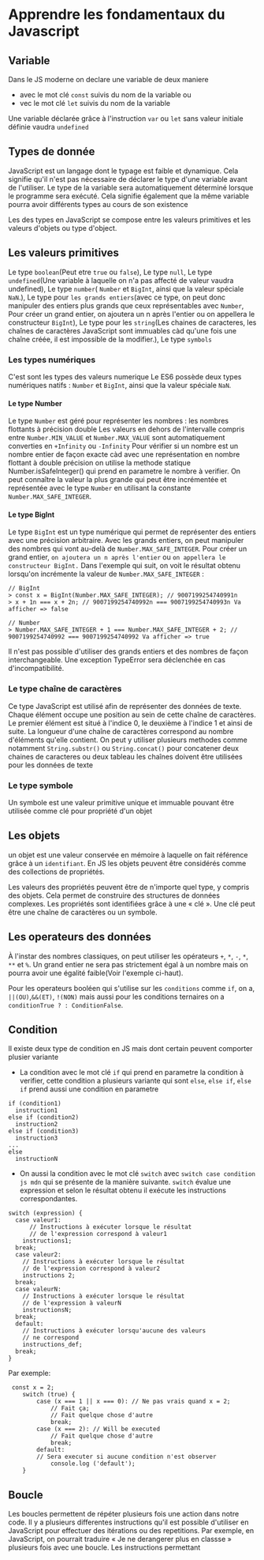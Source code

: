 # Apprendre les fondamentaux du Javascript

## Variable

Dans le JS moderne on declare une variable de deux maniere

- avec le mot clé `const` suivis du nom de la variable ou
- vec le mot clé `let` suivis du nom de la variable

Une variable déclarée grâce à l'instruction `var` ou `let` sans valeur initiale définie vaudra `undefined`

## Types de donnée

JavaScript est un langage dont le typage est faible et dynamique.
Cela signifie qu'il n'est pas nécessaire de déclarer le type d'une variable avant de l'utiliser.
Le type de la variable sera automatiquement déterminé lorsque le programme sera exécuté.
Cela signifie également que la même variable pourra avoir différents types au cours de son existence

Les des types en JavaScript se compose entre les valeurs primitives et les valeurs d'objets ou type d'object.

## Les valeurs primitives

Le type `boolean`(Peut etre `true` ou `false`), Le type `null`, Le type `undefined`(Une variable à laquelle on n'a pas affecté de valeur vaudra undefined), Le type `number`( `Number` et `BigInt`, ainsi que la valeur spéciale `NaN`.), Le type pour `les grands entiers`(avec ce type, on peut donc manipuler des entiers plus grands que ceux représentables avec `Number`, Pour créer un grand entier, on ajoutera un n après l'entier ou on appellera le constructeur `BigInt`), Le type pour les `string`(Les chaines de caracteres, les chaînes de caractères JavaScript sont immuables càd qu'une fois une chaîne créée, il est impossible de la modifier.), Le type `symbols`

### Les types numériques

C'est sont les types des valeurs numerique
Le ES6 possède deux types numériques natifs : `Number` et `BigInt`, ainsi que la valeur spéciale `NaN`.

#### Le type Number

Le type `Number` est géré pour représenter les nombres : les nombres flottants à précision double
Les valeurs en dehors de l'intervalle compris entre `Number.MIN_VALUE` et `Number.MAX_VALUE` sont automatiquement converties en `+Infinity` ou `-Infinity`
Pour vérifier si un nombre est un nombre entier de façon exacte càd avec une représentation en nombre flottant à double précision on utilise la methode statique Number.isSafeInteger() qui prend en parametre le nombre à verifier.
On peut connaître la valeur la plus grande qui peut être incrémentée et représentée avec le type `Number` en utilisant la constante `Number.MAX_SAFE_INTEGER`.

#### Le type BigInt

Le type `BigInt` est un type numérique qui permet de représenter des entiers avec une précision arbitraire.
Avec les grands entiers, on peut manipuler des nombres qui vont au-delà de `Number.MAX_SAFE_INTEGER`.
Pour créer un grand entier, `on ajoutera un n après l'entier` ou `on appellera le constructeur BigInt.`
Dans l'exemple qui suit, on voit le résultat obtenu lorsqu'on incrémente la valeur de `Number.MAX_SAFE_INTEGER` :

```{JS}
// BigInt
> const x = BigInt(Number.MAX_SAFE_INTEGER); // 9007199254740991n
> x + 1n === x + 2n; // 9007199254740992n === 9007199254740993n Va afficher => false

// Number
> Number.MAX_SAFE_INTEGER + 1 === Number.MAX_SAFE_INTEGER + 2; // 9007199254740992 === 9007199254740992 Va afficher => true
```

Il n'est pas possible d'utiliser des grands entiers et des nombres de façon interchangeable. Une exception TypeError sera déclenchée en cas d'incompatibilité.

### Le type chaîne de caractères

Ce type JavaScript est utilisé afin de représenter des données de texte.
Chaque élément occupe une position au sein de cette chaîne de caractères. Le premier élément est situé à l'indice 0, le deuxième à l'indice 1 et ainsi de suite. La longueur d'une chaîne de caractères correspond au nombre d'éléments qu'elle contient.
On peut y utiliser plusieurs methodes comme notamment `String.substr()` ou `String.concat()` pour concatener deux chaines de caracteres ou deux tableau
les chaînes doivent être utilisées pour les données de texte

### Le type symbole

Un symbole est une valeur primitive unique et immuable pouvant être utilisée comme clé pour propriété d'un objet

## Les objets

un objet est une valeur conservée en mémoire à laquelle on fait référence grâce à un `identifiant`.
En JS les objets peuvent être considérés comme des collections de propriétés.

Les valeurs des propriétés peuvent être de n'importe quel type, y compris des objets. Cela permet de construire des structures de données complexes.
Les propriétés sont identifiées grâce à une « clé ». Une clé peut être une chaîne de caractères ou un symbole.

## Les operateurs des données

À l'instar des nombres classiques, on peut utiliser les opérateurs `+`, `*`, `-`, `*`, `**` et `%`. Un grand entier ne sera pas strictement égal à un nombre mais on pourra avoir une égalité faible(Voir l'exemple ci-haut).

Pour les operateurs booléen qui s'utilise sur les `conditions` comme `if`, on a, `||(OU)`,`&&(ET)`, `!(NON)` mais aussi pour les conditions ternaires on a `conditionTrue ? : ConditionFalse`.

## Condition

Il existe deux type de condition en JS mais dont certain peuvent comporter plusier variante

- La condition avec le mot clé `if` qui prend en parametre la condition à verifier, cette condition a plusieurs variante qui sont `else`, `else if`, `else if` prend aussi une condition en parametre

```{JS}
if (condition1)
  instruction1
else if (condition2)
  instruction2
else if (condition3)
  instruction3
...
else
  instructionN
```

- On aussi la condition avec le mot clé `switch` avec `switch case condition js mdn` qui se présente de la manière suivante.
`switch` évalue une expression et selon le résultat obtenu il exécute les instructions correspondantes.

```{JS}
switch (expression) {
  case valeur1:
      // Instructions à exécuter lorsque le résultat
      // de l'expression correspond à valeur1
    instructions1;
  break;
  case valeur2:
    // Instructions à exécuter lorsque le résultat
    // de l'expression correspond à valeur2
    instructions 2;
  break;
  case valeurN:
    // Instructions à exécuter lorsque le résultat
    // de l'expression à valeurN
    instructionsN;
  break;
  default:
    // Instructions à exécuter lorsqu'aucune des valeurs
    // ne correspond
    instructions_def;
  break;
}
```

Par exemple:

```{JS}
 const x = 2;
    switch (true) {
        case (x === 1 || x === 0): // Ne pas vrais quand x = 2;
            // Fait ça;
            // Fait quelque chose d'autre
            break;
        case (x === 2): // Will be executed
            // Fait quelque chose d'autre
            break;
        default:
        // Sera executer si aucune condition n'est observer
            console.log ('default');
    }

```

## Boucle

Les boucles permettent de répéter plusieurs fois une action dans notre code.
Il y a plusieurs differentes instructions qu'il est possible d'utiliser en JavaScript pour effectuer des itérations ou des repetitions.
Par exemple, en JavaScript, on pourrait traduire « Je ne derangerer plus en classse » plusieurs fois avec une boucle.
Les instructions permettant

